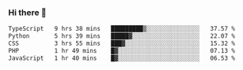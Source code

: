 ### Hi there 🌱
<!--START_SECTION:waka-->

```txt
TypeScript   9 hrs 38 mins   █████████▒░░░░░░░░░░░░░░░   37.57 %
Python       5 hrs 39 mins   █████▓░░░░░░░░░░░░░░░░░░░   22.07 %
CSS          3 hrs 55 mins   ███▓░░░░░░░░░░░░░░░░░░░░░   15.32 %
PHP          1 hr 49 mins    █▓░░░░░░░░░░░░░░░░░░░░░░░   07.13 %
JavaScript   1 hr 40 mins    █▓░░░░░░░░░░░░░░░░░░░░░░░   06.53 %
```

<!--END_SECTION:waka-->
<!--
**Dieg0raf/Dieg0raf** is a ✨ _special_ ✨ repository because its `README.md` (this file) appears on your GitHub profile.

Here are some ideas to get you started:

- 🔭 I’m currently working on ...
- 🌱 I’m currently learning ...
- 👯 I’m looking to collaborate on ...
- 🤔 I’m looking for help with ...
- 💬 Ask me about ...
- 📫 How to reach me: ...
- 😄 Pronouns: ...
- ⚡ Fun fact: ...
-->
